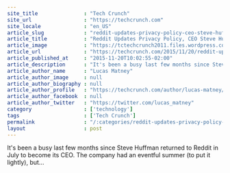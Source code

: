 ```yaml
---
site_title               : "Tech Crunch"
site_url                 : "https://techcrunch.com"
site_locale              : "en_US"
article_slug             : "reddit-updates-privacy-policy-ceo-steve-huffman-details-dedication-to-protecting-user-anonymity"
article_title            : "Reddit Updates Privacy Policy, CEO Steve Huffman Details Dedication To Protecting User Anonymity"
article_image            : "https://tctechcrunch2011.files.wordpress.com/2014/09/reddit.jpg?w=764&h=400&crop=1"
article_url              : "https://techcrunch.com/2015/11/20/reddit-updates-privacy-policy-ceo-steve-huffman-details-continued-dedication-to-protecting-anonymity/"
article_published_at     : "2015-11-20T10:02:55-02:00"
article_description      : "It's been a busy last few months since Steve Huffman returned to Reddit in July to become its CEO. The company had an eventful summer (to put it lightly), but..."
article_author_name      : "Lucas Matney"
article_author_image     : null
article_author_biography : null
article_author_profile   : "https://techcrunch.com/author/lucas-matney/"
article_author_facebook  : null
article_author_twitter   : "https://twitter.com/lucas_matney"
category                 : ['technology']
tags                     : ['Tech Crunch']
permalink                : "/:categories/reddit-updates-privacy-policy-ceo-steve-huffman-details-dedication-to-protecting-user-anonymity/"
layout                   : post
---
```


It's been a busy last few months since Steve Huffman returned to Reddit in July to become its CEO. The company had an eventful summer (to put it lightly), but...
